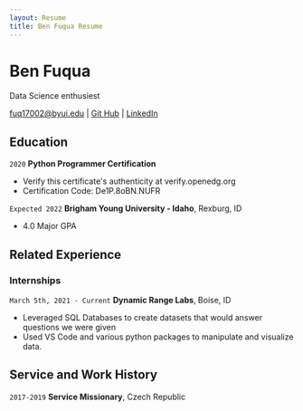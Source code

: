 ```yaml
---
layout: Resume
title: Ben Fuqua Resume
---
```

# Ben Fuqua
Data Science enthusiest

<div id="webaddress">
<a href="fuq17002@byui.edu">fuq17002@byui.edu</a>
| <a href="https://github.com/cmbfuqua/">Git Hub</a>
| <a href="https://www.linkedin.com/in/ben-fuqua-021799/">LinkedIn</a>
</div>

<!-- https://www.monique.tech/the-art-of-markdown -->

## Education

`2020`
__Python Programmer Certification__

- Verify this certificate's authenticity at verify.openedg.org
- Certification Code: De1P.8oBN.NUFR


`Expected 2022`
__Brigham Young University - Idaho__, Rexburg, ID

- 4.0 Major GPA


## Related Experience

### Internships

`March 5th, 2021 - Current`
__Dynamic Range Labs__, Boise, ID

- Leveraged SQL Databases to create datasets that would answer questions we were given
- Used VS Code and various python packages to manipulate and visualize data. 

## Service and Work History

`2017-2019`
__Service Missionary__, Czech Republic



<!-- ### Footer

Last updated: May 2013 -->


